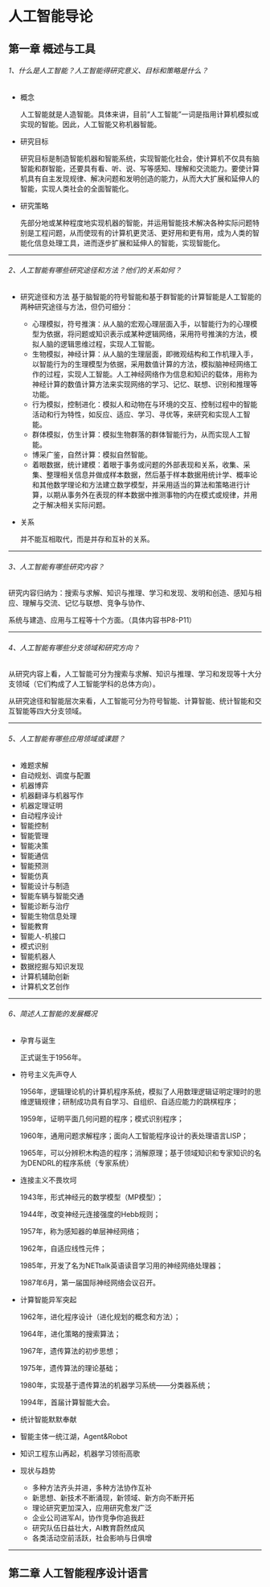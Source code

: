 # 人工智能导论

## 第一章 概述与工具

###### 1、什么是人工智能？人工智能得研究意义、目标和策略是什么？

- 概念

  人工智能就是人造智能。具体来讲，目前“人工智能”一词是指用计算机模拟或实现的智能。因此，人工智能又称机器智能。

- 研究目标

  研究目标是制造智能机器和智能系统，实现智能化社会，使计算机不仅具有脑智能和群智能，还要具有看、听、说、写等感知、理解和交流能力。要使计算机具有自主发现规律、解决问题和发明创造的能力，从而大大扩展和延伸人的智能，实现人类社会的全面智能化。

- 研究策略

  先部分地或某种程度地实现机器的智能，并运用智能技术解决各种实际问题特别是工程问题，从而使现有的计算机更灵活、更好用和更有用，成为人类的智能化信息处理工具，进而逐步扩展和延伸人的智能，实现智能化。

------

###### 2、人工智能有哪些研究途径和方法？他们的关系如何？

- 研究途径和方法
  基于脑智能的符号智能和基于群智能的计算智能是人工智能的两种研究途径与方法，但仍可细分：
  - 心理模拟，符号推演：从人脑的宏观心理层面入手，以智能行为的心理模型为依据，将问题或知识表示成某种逻辑网络，采用符号推演的方法，模拟人脑的逻辑思维过程，实现人工智能。
  - 生物模拟，神经计算：从人脑的生理层面，即微观结构和工作机理入手，以智能行为的生理模型为依据，采用数值计算的方法，模拟脑神经网络工作的过程，实现人工智能。人工神经网络作为信息和知识的载体，用称为神经计算的数值计算方法来实现网络的学习、记忆、联想、识别和推理等功能。
  - 行为模拟，控制进化：模拟人和动物在与环境的交互、控制过程中的智能活动和行为特性，如反应、适应、学习、寻优等，来研究和实现人工智能。
  - 群体模拟，仿生计算：模拟生物群落的群体智能行为，从而实现人工智能。
  - 博采广鉴，自然计算：模拟自然智能。
  - 着眼数据，统计建模：着眼于事务或问题的外部表现和关系，收集、采集、整理相关信息并做成样本数据，然后基于样本数据用统计学、概率论和其他数学理论和方法建立数学模型，并采用适当的算法和策略进行计算，以期从事务外在表现的样本数据中推测事物的内在模式或规律，并用之于解决相关实际问题。

- 关系

  并不能互相取代，而是并存和互补的关系。

------

###### 3、人工智能有哪些研究内容？

研究内容归纳为：搜索与求解、知识与推理、学习和发现、发明和创造、感知与相应、理解与交流、记忆与联想、竞争与协作、

系统与建造、应用与工程等十个方面。（具体内容书P8-P11）

------

###### 4、人工智能有哪些分支领域和研究方向？

从研究内容上看，人工智能可分为搜索与求解、知识与推理、学习和发现等十大分支领域（它们构成了人工智能学科的总体方向）。

从研究途径和智能层次来看，人工智能可分为符号智能、计算智能、统计智能和交互智能等四大分支领域。

------

###### 5、人工智能有哪些应用领域或课题？

- 难题求解
- 自动规划、调度与配置
- 机器博弈
- 机器翻译与机器写作
- 机器定理证明
- 自动程序设计
- 智能控制
- 智能管理
- 智能决策
- 智能通信
- 智能预测
- 智能仿真
- 智能设计与制造
- 智能车辆与智能交通
- 智能诊断与治疗
- 智能生物信息处理
- 智能教育
- 智能人-机接口
- 模式识别
- 智能机器人
- 数据挖掘与知识发现
- 计算机辅助创新
- 计算机文艺创作

------

###### 6、简述人工智能的发展概况

- 孕育与诞生

  正式诞生于1956年。

- 符号主义先声夺人

  1956年，逻辑理论机的计算机程序系统，模拟了人用数理逻辑证明定理时的思维逻辑规律；研制成功具有自学习、自组织、自适应能力的跳棋程序；

  1959年，证明平面几何问题的程序；模式识别程序；

  1960年，通用问题求解程序；面向人工智能程序设计的表处理语言LISP；

  1965年，可以分辨积木构造的程序；消解原理；基于领域知识和专家知识的名为DENDRL的程序系统（专家系统）

- 连接主义不畏坎坷

  1943年，形式神经元的数学模型（MP模型）；

  1944年，改变神经元连接强度的Hebb规则；

  1957年，称为感知器的单层神经网络；

  1962年，自适应线性元件；

  1985年，开发了名为NETtalk英语读音学习用的神经网络处理器；

  1987年6月，第一届国际神经网络会议召开。

- 计算智能异军突起

  1962年，进化程序设计（进化规划的概念和方法）；

  1964年，进化策略的搜索算法；

  1967年，遗传算法的初步思想；

  1975年，遗传算法的理论基础；

  1980年，实现基于遗传算法的机器学习系统——分类器系统；

  1994年，首届计算智能大会。

- 统计智能默默奉献
- 智能主体一统江湖，Agent&Robot
- 知识工程东山再起，机器学习领衔高歌
- 现状与趋势
  - 多种方法齐头并进，多种方法协作互补
  - 新思想、新技术不断涌现，新领域、新方向不断开拓
  - 理论研究更加深入，应用研究愈发广泛
  - 企业公司进军AI，协作竞争你追我赶
  - 研究队伍日益壮大，AI教育蔚然成风
  - 各类活动空前活跃，社会影响与日俱增

------



## 第二章 人工智能程序设计语言

